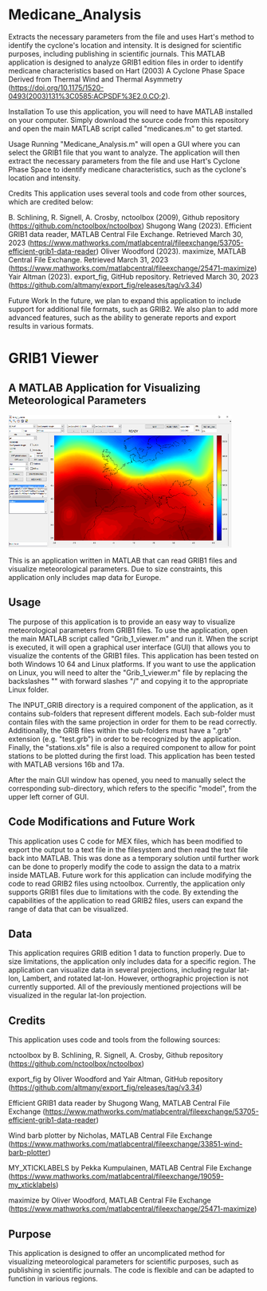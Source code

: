 # Medicane_Analysis
Extracts the necessary parameters from the file and uses Hart's method to identify the cyclone's location and intensity. It is designed for scientific purposes, including publishing in scientific journals.
This MATLAB application is designed to analyze GRIB1 edition files in order to identify medicane characteristics based on Hart (2003) A Cyclone Phase Space Derived from Thermal Wind and Thermal Asymmetry
(https://doi.org/10.1175/1520-0493(2003)131%3C0585:ACPSDF%3E2.0.CO;2).

Installation
To use this application, you will need to have MATLAB installed on your computer. Simply download the source code from this repository and open the main MATLAB script called "medicanes.m" to get started. 

Usage
Running "Medicane_Analysis.m" will open a GUI where you can select the GRIB1 file that you want to analyze. The application will then extract the necessary parameters from the file and use Hart's Cyclone Phase Space to identify medicane characteristics, such as the cyclone's location and intensity.

Credits
This application uses several tools and code from other sources, which are credited below:

B. Schlining, R. Signell, A. Crosby, nctoolbox (2009), Github repository (https://github.com/nctoolbox/nctoolbox)
Shugong Wang (2023). Efficient GRIB1 data reader, MATLAB Central File Exchange. Retrieved March 30, 2023 (https://www.mathworks.com/matlabcentral/fileexchange/53705-efficient-grib1-data-reader)
Oliver Woodford (2023). maximize, MATLAB Central File Exchange. Retrieved March 31, 2023 (https://www.mathworks.com/matlabcentral/fileexchange/25471-maximize)
Yair Altman (2023). export_fig, GitHub repository. Retrieved March 30, 2023 (https://github.com/altmany/export_fig/releases/tag/v3.34)

Future Work
In the future, we plan to expand this application to include support for additional file formats, such as GRIB2. We also plan to add more advanced features, such as the ability to generate reports and export results in various formats.


<h1> GRIB1 Viewer </h1>
<h2> A MATLAB Application for Visualizing Meteorological Parameters </h2>

![Example Image](https://github.com/i-samos/GRIB_1_Viewer/blob/main/Windows%2010/splash.png)


This is an application written in MATLAB that can read GRIB1 files and visualize meteorological parameters. Due to size constraints, this application only includes map data for Europe.

<h2> Usage </h2>

The purpose of this application is to provide an easy way to visualize meteorological parameters from GRIB1 files. To use the application, open the main MATLAB script called "Grib_1_viewer.m" and run it. When the script is executed, it will open a graphical user interface (GUI) that allows you to visualize the contents of the GRIB1 files. This application has been tested on both Windows 10 64 and Linux platforms. If you want to use the application on Linux, you will need to alter the "Grib_1_viewer.m" file by replacing the backslashes "\" with forward slashes "/" and copying it to the appropriate Linux folder.

The INPUT_GRIB directory is a required component of the application, as it contains sub-folders that represent different models. Each sub-folder must contain files with the same projection in order for them to be read correctly. Additionally, the GRIB files within the sub-folders must have a ".grb" extension (e.g. "test.grb") in order to be recognized by the application. Finally, the "stations.xls" file is also a required component to allow for point stations to be plotted during the first load. This application has been tested with MATLAB versions 16b and 17a.

After the main GUI window has opened, you need to manually select the corresponding sub-directory, which refers to the specific "model", from the upper left corner of GUI.

<h2> Code Modifications and Future Work </h2>
This application uses C code for MEX files, which has been modified to export the output to a text file in the filesystem and then read the text file back into MATLAB. This was done as a temporary solution until further work can be done to properly modify the code to assign the data to a matrix inside MATLAB. Future work for this application can include modifying the code to read GRIB2 files using nctoolbox. Currently, the application only supports GRIB1 files due to limitations with the code. By extending the capabilities of the application to read GRIB2 files, users can expand the range of data that can be visualized.

<h2> Data </h2>
This application requires GRIB edition 1 data to function properly. Due to size limitations, the application only includes data for a specific region. The application can visualize data in several projections, including regular lat-lon, Lambert, and rotated lat-lon. However, orthographic projection is not currently supported. All of the previously mentioned projections will be visualized in the regular lat-lon projection.

<h2> Credits </h2>
This application uses code and tools from the following sources:

nctoolbox by B. Schlining, R. Signell, A. Crosby, Github repository
(https://github.com/nctoolbox/nctoolbox)

export_fig by Oliver Woodford and Yair Altman, GitHub repository
(https://github.com/altmany/export_fig/releases/tag/v3.34)

Efficient GRIB1 data reader by Shugong Wang, MATLAB Central File Exchange
(https://www.mathworks.com/matlabcentral/fileexchange/53705-efficient-grib1-data-reader)

Wind barb plotter by Nicholas, MATLAB Central File Exchange
(https://www.mathworks.com/matlabcentral/fileexchange/33851-wind-barb-plotter)

MY_XTICKLABELS by Pekka Kumpulainen, MATLAB Central File Exchange
(https://www.mathworks.com/matlabcentral/fileexchange/19059-my_xticklabels)

maximize by Oliver Woodford, MATLAB Central File Exchange
(https://www.mathworks.com/matlabcentral/fileexchange/25471-maximize)

<h2> Purpose </h2>
This application is designed to offer an uncomplicated method for visualizing meteorological parameters for scientific purposes, such as publishing in scientific journals. The code is flexible and can be adapted to function in various regions.
